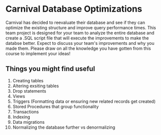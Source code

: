 # Carnival Database Optimizations

Carnival has decided to reevaluate their database and see if they can optimize the existing structure and improve query performance times. This team project is designed for your team to analyze the entire database and create a .SQL script file that will execute the improvements to make the databse better. Expect to discuss your team's improvements and why you made them. Please draw on all the knowledge you have gotten from this course to implement your ideas!

## Things you might find useful
1. Creating tables
2. Altering exsiting tables
3. Drop statements
4. Views
5. Triggers (Formatting data or ensuring new related records get created)
6. Stored Procedures that group functionality
7. Transactions
8. Indexing
9. Data migrations
10. Normalizing the database further vs denormalizing



